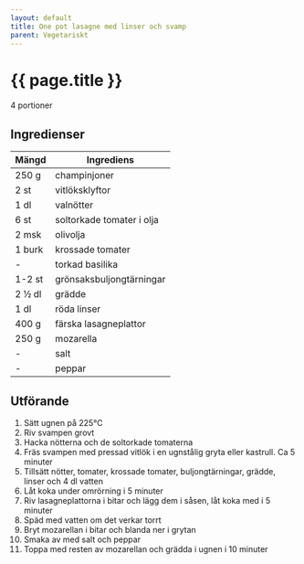 ```yaml
---
layout: default
title: One pot lasagne med linser och svamp
parent: Vegetariskt
---
```


# {{ page.title }}

4 portioner

## Ingredienser

Mängd|Ingrediens
------------ | -------------
250 g|champinjoner
2 st|vitlöksklyftor
1 dl|valnötter
6 st|soltorkade tomater i olja
2 msk|olivolja
1 burk|krossade tomater
\-|torkad basilika
1-2 st|grönsaksbuljongtärningar
2 ½ dl|grädde
1 dl|röda linser
400 g|färska lasagneplattor
250 g|mozarella
\-|salt
\-|peppar

## Utförande
1. Sätt ugnen på 225℃
2. Riv svampen grovt
3. Hacka nötterna och de soltorkade tomaterna
4. Fräs svampen med pressad vitlök i en ugnstålig gryta eller kastrull. Ca 5 minuter
5. Tillsätt nötter, tomater, krossade tomater, buljongtärningar, grädde, linser och 4 dl vatten
6. Låt koka under omrörning i 5 minuter
7. Riv lasagneplattorna i bitar och lägg dem i såsen, låt koka med i 5 minuter
8. Späd med vatten om det verkar torrt
9. Bryt mozarellan i bitar och blanda ner i grytan
10. Smaka av med salt och peppar
11. Toppa med resten av mozarellan och grädda i ugnen i 10 minuter
